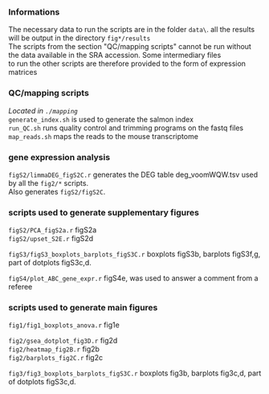 ### Informations
The necessary data to run the scripts are in the folder `data\`. all the results will be output in the directory `fig*/results`  
The scripts from the section "QC/mapping scripts" cannot be run without the data available in the SRA accession. Some intermediary files  
to run the other scripts are therefore provided to the form of expression matrices  

### QC/mapping scripts
*Located in `./mapping`*  
`generate_index.sh` is used to generate the salmon index  
`run_QC.sh`  runs quality control and trimming programs on the fastq files  
`map_reads.sh` maps the reads to the mouse transcriptome  

### gene expression analysis
`figS2/limmaDEG_figS2C.r` generates the DEG table deg_voomWQW.tsv used by all the `fig2/*` scripts.  
Also generates `figS2/figS2C`.  

### scripts used to generate supplementary figures
`figS2/PCA_figS2a.r` figS2a  
`figS2/upset_S2E.r` figS2d  

`figS3/figS3_boxplots_barplots_figS3C.r` boxplots figS3b, barplots figS3f,g, part of dotplots figS3c,d.  

`figS4/plot_ABC_gene_expr.r` figS4e, was used to answer a comment from a referee  

### scripts used to generate main figures
`fig1/fig1_boxplots_anova.r` fig1e  

`fig2/gsea_dotplot_fig3D.r` fig2d  
`fig2/heatmap_fig2B.r` fig2b  
`fig2/barplots_fig2C.r` fig2c  

`fig3/fig3_boxplots_barplots_figS3C.r` boxplots fig3b, barplots fig3c,d, part of dotplots figS3c,d.

